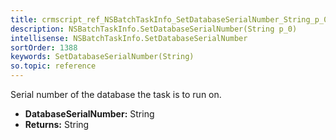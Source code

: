 ```yaml
---
title: crmscript_ref_NSBatchTaskInfo_SetDatabaseSerialNumber_String_p_0
description: NSBatchTaskInfo.SetDatabaseSerialNumber(String p_0)
intellisense: NSBatchTaskInfo.SetDatabaseSerialNumber
sortOrder: 1388
keywords: SetDatabaseSerialNumber(String)
so.topic: reference
---
```



Serial number of the database the task is to run on.



* **DatabaseSerialNumber:** String
* **Returns:** String


